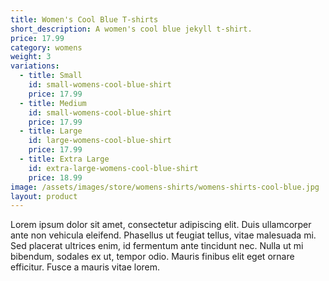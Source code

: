 ```yaml
---
title: Women's Cool Blue T-shirts
short_description: A women's cool blue jekyll t-shirt.
price: 17.99
category: womens
weight: 3
variations:
  - title: Small
    id: small-womens-cool-blue-shirt
    price: 17.99
  - title: Medium
    id: small-womens-cool-blue-shirt
    price: 17.99
  - title: Large
    id: large-womens-cool-blue-shirt
    price: 17.99
  - title: Extra Large
    id: extra-large-womens-cool-blue-shirt
    price: 18.99
image: /assets/images/store/womens-shirts/womens-shirts-cool-blue.jpg
layout: product
---
```

Lorem ipsum dolor sit amet, consectetur adipiscing elit. Duis ullamcorper ante non vehicula eleifend.
Phasellus ut feugiat tellus, vitae malesuada mi. Sed placerat ultrices enim, id fermentum ante tincidunt nec.
Nulla ut mi bibendum, sodales ex ut, tempor odio. Mauris finibus elit eget ornare efficitur. Fusce a mauris vitae lorem.




<!-- <button
    class="snipcart-add-item"
    data-item-id="2"
    data-item-name="Bacon"
    data-item-price="3.00"
    data-item-weight="20"
    data-item-url="http://myapp.com/products/bacon"
    data-item-description="Some fresh bacon">
    Buy bacon
</button> -->
